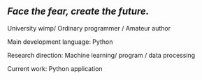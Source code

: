 ## ***Face the fear, create the future.***

University wimp/ Ordinary programmer / Amateur author  

Main development language: Python  

Research direction: Machine learning/ program / data processing 

Current work: Python application  


<!--### Hi there
My name is Petal.Petalzu is a combination of my name and the abbreviation of the university I attended.   
"Face the fear, create the future" is my motto.I hope it will help you.  

P.S.  
My avatar is set up by myself: a hard-working, gentle and lovely girl, petal. Like ACG, Toho project and Genshen impact.  
She can also play a little violin! That's amazing. OvO  

你好！ 这是写在注释中的话。 
我是Petal。Petalzu是我的名字和我就读的大学简称的拼接。   
"Face the fear, create the future." 是我的座右铭，与诸君共勉。  
 
P.S.  
我的头像是自设：学习勤奋，温柔可爱的女孩Petal。喜欢ACG, TOHO project和原神。  
她还会一点小提琴！真是令人惊讶呢。OvO  
**Petalzu/Petalzu** is a ✨ _special_ ✨ repository because its `README.md` (this file) appears on your GitHub profile.
-->

